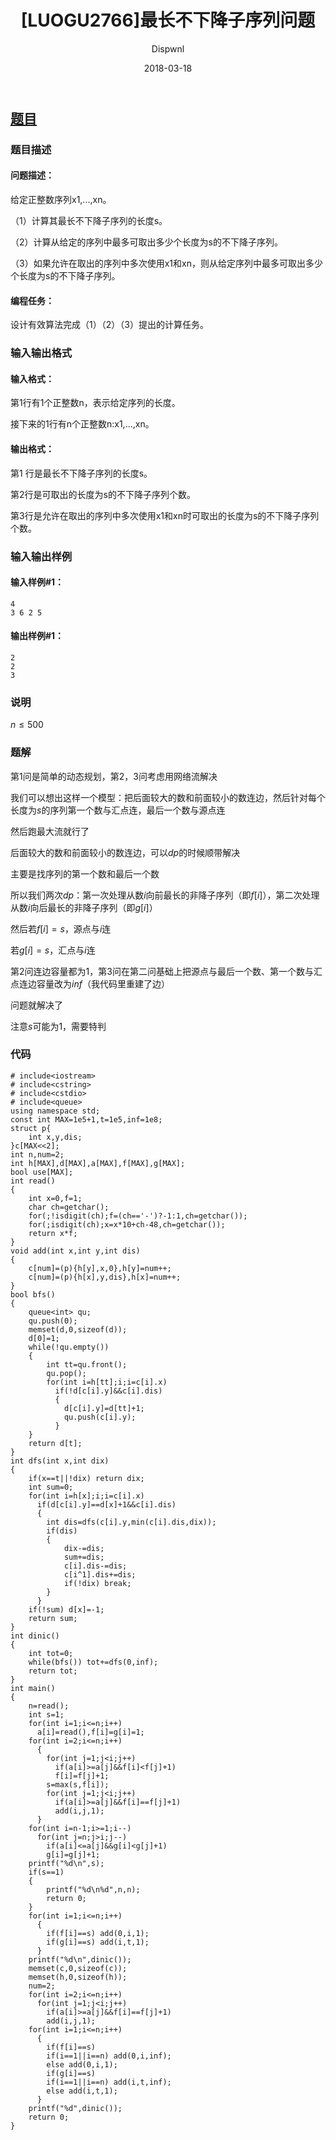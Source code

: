 ﻿---
layout:     post
title:      "[LUOGU2766]最长不下降子序列问题"
date:       2018-03-18
author:     "Dispwnl"
header-img: "img/used/21 - 副本.jpg"
catalog: true
tags:
    - 动态规划
    - 网络流
---
## [题目](https://www.luogu.org/problemnew/show/P2766)
### 题目描述
#### 问题描述：
给定正整数序列x1,...,xn。

（1）计算其最长不下降子序列的长度s。

（2）计算从给定的序列中最多可取出多少个长度为s的不下降子序列。

（3）如果允许在取出的序列中多次使用x1和xn，则从给定序列中最多可取出多少个长度为s的不下降子序列。

#### 编程任务：
设计有效算法完成（1）（2）（3）提出的计算任务。

### 输入输出格式
#### 输入格式：
第1行有1个正整数n，表示给定序列的长度。

接下来的1行有n个正整数n:x1,...,xn。

#### 输出格式：
第1 行是最长不下降子序列的长度s。

第2行是可取出的长度为s的不下降子序列个数。

第3行是允许在取出的序列中多次使用x1和xn时可取出的长度为s的不下降子序列个数。

### 输入输出样例
#### 输入样例#1：
```
4
3 6 2 5
```
#### 输出样例#1：
```
2
2
3
```
### 说明
$n\leq 500$

### 题解
第1问是简单的动态规划，第2，3问考虑用网络流解决

我们可以想出这样一个模型：把后面较大的数和前面较小的数连边，然后针对每个长度为$s$的序列第一个数与汇点连，最后一个数与源点连

然后跑最大流就行了

后面较大的数和前面较小的数连边，可以$dp$的时候顺带解决

主要是找序列的第一个数和最后一个数

所以我们两次$dp$：第一次处理从数$i$向前最长的非降子序列（即$f[i]$），第二次处理从数$i$向后最长的非降子序列（即$g[i]$）

然后若$f[i]=s$，源点与$i$连

若$g[i]=s$，汇点与$i$连

第2问连边容量都为1，第3问在第二问基础上把源点与最后一个数、第一个数与汇点连边容量改为$inf$（我代码里重建了边）

问题就解决了

注意$s$可能为1，需要特判

### 代码
```
# include<iostream>
# include<cstring>
# include<cstdio>
# include<queue>
using namespace std;
const int MAX=1e5+1,t=1e5,inf=1e8;
struct p{
	int x,y,dis;
}c[MAX<<2];
int n,num=2;
int h[MAX],d[MAX],a[MAX],f[MAX],g[MAX];
bool use[MAX];
int read()
{
	int x=0,f=1;
	char ch=getchar();
	for(;!isdigit(ch);f=(ch=='-')?-1:1,ch=getchar());
	for(;isdigit(ch);x=x*10+ch-48,ch=getchar());
	return x*f;
}
void add(int x,int y,int dis)
{
	c[num]=(p){h[y],x,0},h[y]=num++;
	c[num]=(p){h[x],y,dis},h[x]=num++;
}
bool bfs()
{
	queue<int> qu;
	qu.push(0);
	memset(d,0,sizeof(d));
	d[0]=1;
	while(!qu.empty())
	{
		int tt=qu.front();
		qu.pop();
		for(int i=h[tt];i;i=c[i].x)
		  if(!d[c[i].y]&&c[i].dis)
		  {
		  	d[c[i].y]=d[tt]+1;
		  	qu.push(c[i].y);
		  }
	}
	return d[t];
}
int dfs(int x,int dix)
{
	if(x==t||!dix) return dix;
	int sum=0;
	for(int i=h[x];i;i=c[i].x)
	  if(d[c[i].y]==d[x]+1&&c[i].dis)
	  {
	  	int dis=dfs(c[i].y,min(c[i].dis,dix));
	  	if(dis)
	  	{
	  		dix-=dis;
	  		sum+=dis;
	  		c[i].dis-=dis;
	  		c[i^1].dis+=dis;
	  		if(!dix) break;
		}
	  }
	if(!sum) d[x]=-1;
	return sum;
}
int dinic()
{
	int tot=0;
	while(bfs()) tot+=dfs(0,inf);
	return tot;
}
int main()
{
	n=read();
	int s=1;
	for(int i=1;i<=n;i++)
	  a[i]=read(),f[i]=g[i]=1;
	for(int i=2;i<=n;i++)
	  {
	  	for(int j=1;j<i;j++)
	      if(a[i]>=a[j]&&f[i]<f[j]+1)
	      f[i]=f[j]+1;
	    s=max(s,f[i]);
	    for(int j=1;j<i;j++)
	      if(a[i]>=a[j]&&f[i]==f[j]+1)
	      add(i,j,1);
	  }
	for(int i=n-1;i>=1;i--)
	  for(int j=n;j>i;j--)
	    if(a[i]<=a[j]&&g[i]<g[j]+1)
	    g[i]=g[j]+1;
	printf("%d\n",s);
	if(s==1)
	{
		printf("%d\n%d",n,n);
		return 0;
	}
	for(int i=1;i<=n;i++)
	  {
	  	if(f[i]==s) add(0,i,1);
	  	if(g[i]==s) add(i,t,1);
	  }
	printf("%d\n",dinic());
	memset(c,0,sizeof(c));
	memset(h,0,sizeof(h));
	num=2;
	for(int i=2;i<=n;i++)
	  for(int j=1;j<i;j++)
	    if(a[i]>=a[j]&&f[i]==f[j]+1)
	    add(i,j,1);
	for(int i=1;i<=n;i++)
	  {
	  	if(f[i]==s)
		if(i==1||i==n) add(0,i,inf);
		else add(0,i,1);
	  	if(g[i]==s)
		if(i==1||i==n) add(i,t,inf);
		else add(i,t,1);
	  }
	printf("%d",dinic());
	return 0;
}
```
